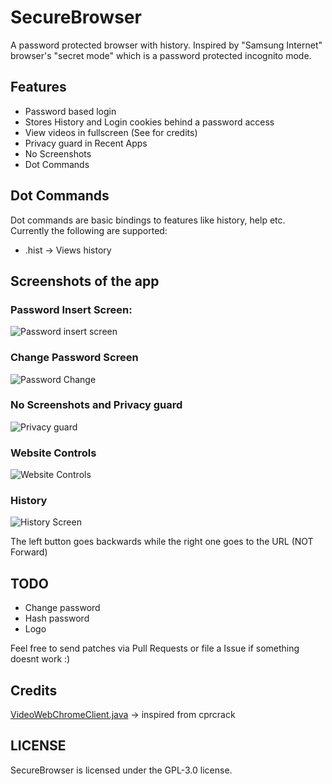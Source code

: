 # SecureBrowser

A password protected browser with history. Inspired by "Samsung Internet" browser's "secret mode" which is a password protected incognito mode. 

## Features
- Password based login
- Stores History and Login cookies behind a password access
- View videos in fullscreen (See for credits)
- Privacy guard in Recent Apps
- No Screenshots
- Dot Commands

## Dot Commands
Dot commands are basic bindings to features like history, help etc. Currently the following are supported:
- .hist -> Views history

## Screenshots of the app

### Password Insert Screen:
![Password insert screen](./assets/passwd_screen.png)

### Change Password Screen
![Password Change](./assets/new_passwd_screen.png)

### No Screenshots and Privacy guard
![Privacy guard](./assets/secure_lock.png)

### Website Controls
![Website Controls](./assets/webview_screen.png)

### History
![History Screen](./assets/dot_hist.png)

The left button goes backwards while the right one goes to the URL (NOT Forward)

## TODO
- Change password
- Hash password
- Logo

Feel free to send patches via Pull Requests or file a Issue if something doesnt work :)

## Credits
[VideoWebChromeClient.java](https://github.com/cprcrack/VideoEnabledWebView/) -> inspired from cprcrack

## LICENSE
SecureBrowser is licensed under the GPL-3.0 license.
